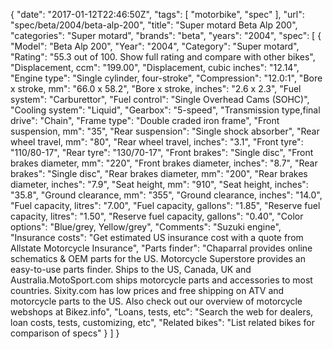 {
    "date": "2017-01-12T22:46:50Z",
    "tags": [
        "motorbike",
        "spec"
    ],
    "url": "spec\/beta\/2004\/beta-alp-200",
    "title": "Super motard Beta Alp 200",
    "categories": "Super motard",
    "brands": "beta",
    "years": "2004",
    "spec": [
        {
            "Model": "Beta Alp 200",
            "Year": "2004",
            "Category": "Super motard",
            "Rating": "55.3 out of 100. Show full rating and compare with other bikes",
            "Displacement, ccm": "199.00",
            "Displacement, cubic inches": "12.14",
            "Engine type": "Single cylinder, four-stroke",
            "Compression": "12.0:1",
            "Bore x stroke, mm": "66.0 x 58.2",
            "Bore x stroke, inches": "2.6 x 2.3",
            "Fuel system": "Carburettor",
            "Fuel control": "Single Overhead Cams (SOHC)",
            "Cooling system": "Liquid",
            "Gearbox": "5-speed",
            "Transmission type,final drive": "Chain",
            "Frame type": "Double craded iron frame",
            "Front suspension, mm": "35",
            "Rear suspension": "Single shock absorber",
            "Rear wheel travel, mm": "80",
            "Rear wheel travel, inches": "3.1",
            "Front tyre": "110\/80-17",
            "Rear tyre": "130\/70-17",
            "Front brakes": "Single disc",
            "Front brakes diameter, mm": "220",
            "Front brakes diameter, inches": "8.7",
            "Rear brakes": "Single disc",
            "Rear brakes diameter, mm": "200",
            "Rear brakes diameter, inches": "7.9",
            "Seat height, mm": "910",
            "Seat height, inches": "35.8",
            "Ground clearance, mm": "355",
            "Ground clearance, inches": "14.0",
            "Fuel capacity, litres": "7.00",
            "Fuel capacity, gallons": "1.85",
            "Reserve fuel capacity, litres": "1.50",
            "Reserve fuel capacity, gallons": "0.40",
            "Color options": "Blue\/grey, Yellow\/grey",
            "Comments": "Suzuki engine",
            "Insurance costs": "Get estimated US insurance cost with a quote from Allstate Motorcycle Insurance",
            "Parts finder": "Chaparral provides online schematics & OEM parts for the US.   Motorcycle Superstore provides an easy-to-use parts finder. Ships to the US, Canada, UK and Australia.MotoSport.com ships motorcycle parts and accessories to most countries.    Sixity.com has low prices and free shipping on ATV and motorcycle parts to the US. Also check out our overview of motorcycle webshops at Bikez.info",
            "Loans, tests, etc": "Search the web for dealers, loan costs, tests, customizing, etc",
            "Related bikes": "List related bikes for comparison of specs"
        }
    ]
}